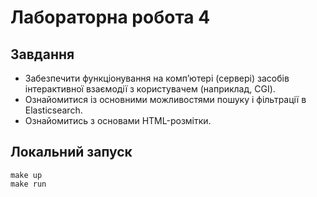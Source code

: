 # Лабораторна робота 4

## Завдання

* Забезпечити функціонування на комп’ютері (сервері) засобів інтерактивної взаємодії з користувачем (наприклад, CGI).
* Ознайомитися із основними можливостями пошуку і фільтрації в Elasticsearch.
* Ознайомитись з основами HTML-розмітки.

## Локальний запуск
```
make up
make run
```
